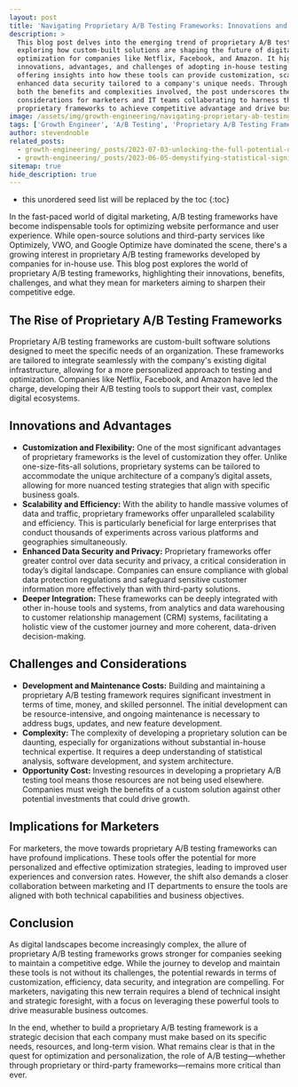 ```yaml
---
layout: post
title: 'Navigating Proprietary A/B Testing Frameworks: Innovations and Implications for Marketers'
description: >
  This blog post delves into the emerging trend of proprietary A/B testing frameworks,
  exploring how custom-built solutions are shaping the future of digital marketing
  optimization for companies like Netflix, Facebook, and Amazon. It highlights the
  innovations, advantages, and challenges of adopting in-house testing software,
  offering insights into how these tools can provide customization, scalability, and
  enhanced data security tailored to a company's unique needs. Through an exploration of
  both the benefits and complexities involved, the post underscores the strategic
  considerations for marketers and IT teams collaborating to harness the power of
  proprietary frameworks to achieve competitive advantage and drive business success.
image: /assets/img/growth-engineering/navigating-proprietary-ab-testing-frameworks-innovations-and-implications-for-marketers.jpg
tags: ['Growth Engineer', 'A/B Testing', 'Proprietary A/B Testing Frameworks', 'Custom Testing Solutions', 'In-House Testing Software', 'Experimentation Platforms']
author: stevendnoble
related_posts:
  - growth-engineering/_posts/2023-07-03-unlocking-the-full-potential-of-ab-testing-a-deep-dive-into-down-funnel-metrics.md
  - growth-engineering/_posts/2023-06-05-demystifying-statistical-significance-in-ab-testing-a-marketers-guide.md
sitemap: true
hide_description: true
---
```


* this unordered seed list will be replaced by the toc
{:toc}

In the fast-paced world of digital marketing, A/B testing frameworks have become indispensable tools for optimizing website performance and user experience. While open-source solutions and third-party services like Optimizely, VWO, and Google Optimize have dominated the scene, there's a growing interest in proprietary A/B testing frameworks developed by companies for in-house use. This blog post explores the world of proprietary A/B testing frameworks, highlighting their innovations, benefits, challenges, and what they mean for marketers aiming to sharpen their competitive edge.

## The Rise of Proprietary A/B Testing Frameworks

Proprietary A/B testing frameworks are custom-built software solutions designed to meet the specific needs of an organization. These frameworks are tailored to integrate seamlessly with the company's existing digital infrastructure, allowing for a more personalized approach to testing and optimization. Companies like Netflix, Facebook, and Amazon have led the charge, developing their A/B testing tools to support their vast, complex digital ecosystems.

## Innovations and Advantages

* **Customization and Flexibility:** One of the most significant advantages of proprietary frameworks is the level of customization they offer. Unlike one-size-fits-all solutions, proprietary systems can be tailored to accommodate the unique architecture of a company’s digital assets, allowing for more nuanced testing strategies that align with specific business goals.
* **Scalability and Efficiency:** With the ability to handle massive volumes of data and traffic, proprietary frameworks offer unparalleled scalability and efficiency. This is particularly beneficial for large enterprises that conduct thousands of experiments across various platforms and geographies simultaneously.
* **Enhanced Data Security and Privacy:** Proprietary frameworks offer greater control over data security and privacy, a critical consideration in today’s digital landscape. Companies can ensure compliance with global data protection regulations and safeguard sensitive customer information more effectively than with third-party solutions.
* **Deeper Integration:** These frameworks can be deeply integrated with other in-house tools and systems, from analytics and data warehousing to customer relationship management (CRM) systems, facilitating a holistic view of the customer journey and more coherent, data-driven decision-making.

## Challenges and Considerations

* **Development and Maintenance Costs:** Building and maintaining a proprietary A/B testing framework requires significant investment in terms of time, money, and skilled personnel. The initial development can be resource-intensive, and ongoing maintenance is necessary to address bugs, updates, and new feature development.
* **Complexity:** The complexity of developing a proprietary solution can be daunting, especially for organizations without substantial in-house technical expertise. It requires a deep understanding of statistical analysis, software development, and system architecture.
* **Opportunity Cost:** Investing resources in developing a proprietary A/B testing tool means those resources are not being used elsewhere. Companies must weigh the benefits of a custom solution against other potential investments that could drive growth.

## Implications for Marketers

For marketers, the move towards proprietary A/B testing frameworks can have profound implications. These tools offer the potential for more personalized and effective optimization strategies, leading to improved user experiences and conversion rates. However, the shift also demands a closer collaboration between marketing and IT departments to ensure the tools are aligned with both technical capabilities and business objectives.

## Conclusion

As digital landscapes become increasingly complex, the allure of proprietary A/B testing frameworks grows stronger for companies seeking to maintain a competitive edge. While the journey to develop and maintain these tools is not without its challenges, the potential rewards in terms of customization, efficiency, data security, and integration are compelling. For marketers, navigating this new terrain requires a blend of technical insight and strategic foresight, with a focus on leveraging these powerful tools to drive measurable business outcomes.

In the end, whether to build a proprietary A/B testing framework is a strategic decision that each company must make based on its specific needs, resources, and long-term vision. What remains clear is that in the quest for optimization and personalization, the role of A/B testing—whether through proprietary or third-party frameworks—remains more critical than ever.
